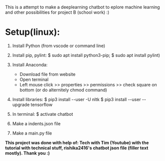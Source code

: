 This is a attempt to make a deeplearning chatbot to eplore machine learning and other possibilities for project B (school work) :)

# Setup(linux):

1. Install Python (from vscode or command line)

2. Install pip, pylint:
    $ sudo apt install python3-pip; 
    $ sudo apt install pylint)

3. Install Anaconda:
    - Download file from website
    - Open terminal 
    - Left mouse click >> properties >> permissions >> check square on bottom (or do alternitely chmod command)

4. Install libraries:
    $ pip3 install --user -U nltk
    $ pip3 install --user --upgrade tensorflow
5. In terminal:
    $ activate chatbot  
6. Make a indents.json file
7. Make a main.py file
  
  

  
  



















**This project was done with help of: Tech with Tim (Youtube) with the tutorial with technical stuff, rishika2416's chatbot json file (filler text mostly). 
Thank you :)**
